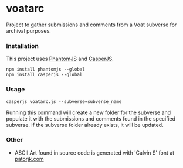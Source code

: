 
# voatarc

Project to gather submissions and comments from a Voat subverse for archival purposes.

### Installation

This project uses [PhantomJS](http://phantomjs.org/)
and [CasperJS](http://casperjs.org/).

	npm install phantomjs --global
	npm install casperjs --global

### Usage

	casperjs voatarc.js --subverse=subverse_name

Running this command will create a new folder for the subverse and populate it
with the submissions and comments found in the specified subverse. If the subverse
folder already exists, it will be updated.

### Other

- ASCII Art found in source code is generated with 'Calvin S' font at
  [patorjk.com](http://patorjk.com/software/taag/#p=display&c=c%2B%2B&f=Calvin%20S&t=)

